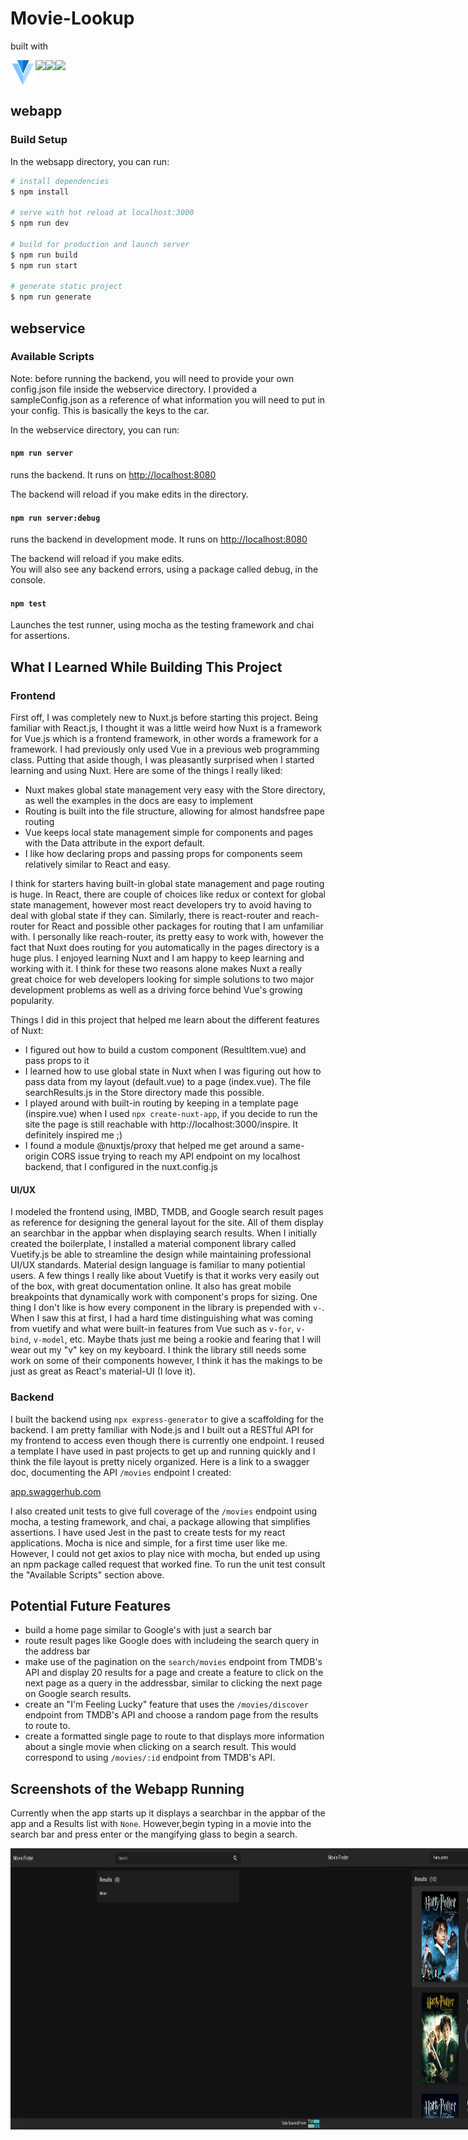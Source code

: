 # Movie-Lookup

built with

<div align="left">
  <div style="display: flex;">
    <a href="https://vuetifyjs.com/en/" target="_blank"> <img height="40" src="/webapp/static/v.png" style="vertical-align: top;" /> </a>
    <a href="https://nuxtjs.org/" target="_blank"> <img height="40" src="https://nuxtjs.org/logos/nuxt-emoji@2x.png" /></a>
    <a href="https://nodejs.org/en/" target="_blank"> <img height="40" src="https://nodejs.org/static/images/logos/nodejs-new-pantone-black.svg" /> </a>
    <a href="https://www.themoviedb.org/?language=en-US" target="_blank"> <img height="40" src="https://www.themoviedb.org/assets/2/v4/logos/v2/blue_square_1-5bdc75aaebeb75dc7ae79426ddd9be3b2be1e342510f8202baf6bffa71d7f5c4.svg" /> </a>
  </div>
</div>

## webapp

### Build Setup

In the websapp directory, you can run:

```bash
# install dependencies
$ npm install

# serve with hot reload at localhost:3000
$ npm run dev

# build for production and launch server
$ npm run build
$ npm run start

# generate static project
$ npm run generate
```
## webservice

### Available Scripts

Note: before running the backend, you will need to provide your own config.json file inside the webservice directory. I provided a sampleConfig.json as a reference of what information you will need to put in your config. This is basically the keys to the car.

In the webservice directory, you can run:

#### `npm run server`

runs the backend. It runs on [http://localhost:8080](http://localhost:8080)

The backend will reload if you make edits in the directory.<br />

#### `npm run server:debug`

runs the backend in development mode. It runs on [http://localhost:8080](http://localhost:8080)

The backend will reload if you make edits.<br />
You will also see any backend errors, using a package called debug, in the console.

#### `npm test`

Launches the test runner, using mocha as the testing framework and chai for assertions.

## What I Learned While Building This Project

### Frontend

First off, I was completely new to Nuxt.js before starting this project. Being familiar with React.js, I thought it was a little weird how Nuxt is a framework for Vue.js which is a frontend framework, in other words a framework for a framework. I had previously only used Vue in a previous web programming class. Putting that aside though, I was pleasantly surprised when I started learning and using Nuxt. Here are some of the things I really liked:

 - Nuxt makes global state management very easy with the Store directory, as well the examples in the docs are easy to implement
 - Routing is built into the file structure, allowing for almost handsfree pape routing
 - Vue keeps local state management simple for components and pages with the Data attribute in the export default.
 - I like how declaring props and passing props for components seem relatively similar to React and easy.

 I think for starters having built-in global state management and page routing is huge. In React, there are couple of choices like redux or context for global state management, however most react developers try to avoid having to deal with global state if they can. Similarly, there is react-router and reach-router for React and possible other packages for routing that I am unfamiliar with. I personally like reach-router, its pretty easy to work with, however the fact that Nuxt does routing for you automatically in the pages directory is a huge plus. I enjoyed learning Nuxt and I am happy to keep learning and working with it. I think for these two reasons alone makes Nuxt a really great choice for web developers looking for simple solutions to two major development problems as well as a driving force behind Vue's growing popularity.  

 Things I did in this project that helped me learn about the different features of Nuxt:

  - I figured out how to build a custom component (ResultItem.vue) and pass props to it
  - I learned how to use global state in Nuxt when I was figuring out how to pass data from my layout (default.vue) to a page (index.vue). The file searchResults.js in the Store directory made this possible.
  - I played around with built-in routing by keeping in a template page (inspire.vue) when I used `npx create-nuxt-app`, if you decide to run the site the page is still reachable with http://localhost:3000/inspire. It definitely inspired me ;) 
  - I found a module @nuxtjs/proxy that helped me get around a same-origin CORS issue trying to reach my API endpoint on my localhost backend, that I configured in the nuxt.config.js

  #### UI/UX

  I modeled the frontend using, IMBD, TMDB, and Google search result pages as reference for designing the general layout for the site. All of them display an searchbar in the appbar when displaying search results.  When I initially created the boilerplate, I installed a material component library called Vuetify.js be able to streamline the design while maintaining professional UI/UX standards. Material design language is familiar to many potiential users. A few things I really like about Vuetify is that it works very easily out of the box, with great documentation online. It also has great mobile breakpoints that dynamically work with component's props for sizing. One thing I don't like is how every component in the library is prepended with `v-`. When I saw this at first, I had a hard time distinguishing what was coming from vuetify and what were built-in features from Vue such as `v-for`, `v-bind`, `v-model`, etc. Maybe thats just me being a rookie and fearing that I will wear out my "v" key on my keyboard. I think the library still needs some work on some of their components however, I think it has the makings to be just as great as React's material-UI (I love it).

  ### Backend

  I built the backend using `npx express-generator` to give a scaffolding for the backend. I am pretty familiar with Node.js and I built out a RESTful API for my frontend to access even though there is currently one endpoint. I reused a template I have used in past projects to get up and running quickly and I think the file layout is pretty nicely organized. Here is a link to a swagger doc, documenting the API `/movies` endpoint I created:

  <a href="https://app.swaggerhub.com/apis/weltypeter/Movie-Finder/1.0.0" target="_blank"> app.swaggerhub.com </a>

  I also created unit tests to give full coverage of the `/movies` endpoint using mocha, a testing framework, and chai, a package allowing that simplifies assertions. I have used Jest in the past to create tests for my react applications. Mocha is nice and simple, for a first time user like me. However, I could not get axios to play nice with mocha, but ended up using an npm package called request that worked fine. To run the unit test consult the "Available Scripts" section above.

  ## Potential Future Features

  - build a home page similar to Google's with just a search bar
  - route result pages like Google does with includeing the search query in the address bar
  - make use of the pagination on the `search/movies` endpoint from TMDB's API and display 20 results for a page and create a feature to click on the next page as a query in the addressbar, similar to clicking the next page on Google search results. 
  - create an "I'm Feeling Lucky" feature that uses the `/movies/discover` endpoint from TMDB's API and choose a random page from the results to route to.
  - create a formatted single page to route to that displays more information about a single movie when clicking on a search result. This would correspond to using `/movies/:id` endpoint from TMDB's API.

  ## Screenshots of the Webapp Running

  Currently when the app starts up it displays a searchbar in the appbar of the app and a Results list with `None`. However,begin typing in a movie into the search bar and press enter or the mangifying glass to begin a search.

  <div align="left">
  <div style="display: flex;">
    <img height="450" src="/screenshots/noResultsDesktop.png"  />
    <img height="450" src="/screenshots/resultsDesktop.png"  />
    <img height="450" src="/screenshots/noResultsMobile.png"  />
    <img height="450" src="/screenshots/resultsMobile.png"  />
  </div>
</div>

